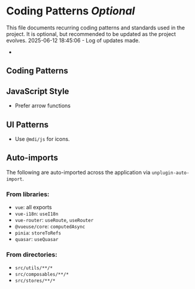 # Coding Patterns *Optional*

This file documents recurring coding patterns and standards used in the project.
It is optional, but recommended to be updated as the project evolves.
2025-06-12 18:45:06 - Log of updates made.

*

## Coding Patterns

## JavaScript Style

*   Prefer arrow functions

## UI Patterns

*   Use `@mdi/js` for icons.

## Auto-imports

The following are auto-imported across the application via `unplugin-auto-import`.

### From libraries:
*   `vue`: all exports
*   `vue-i18n`: `useI18n`
*   `vue-router`: `useRoute`, `useRouter`
*   `@vueuse/core`: `computedAsync`
*   `pinia`: `storeToRefs`
*   `quasar`: `useQuasar`

### From directories:
*   `src/utils/**/*`
*   `src/composables/**/*`
*   `src/stores/**/*`

